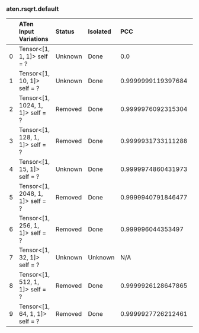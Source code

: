 ### aten.rsqrt.default
|    | ATen Input Variations            | Status   | Isolated   | PCC                | Host   |
|---:|:---------------------------------|:---------|:-----------|:-------------------|:-------|
|  0 | Tensor<[1, 1, 1]> self = ?       | Unknown  | Done       | 0.0                | 0      |
|  1 | Tensor<[1, 10, 1]> self = ?      | Unknown  | Done       | 0.9999999119397684 | 0      |
|  2 | Tensor<[1, 1024, 1, 1]> self = ? | Removed  | Done       | 0.9999976092315304 | 0      |
|  3 | Tensor<[1, 128, 1, 1]> self = ?  | Removed  | Done       | 0.9999931733111288 | 0      |
|  4 | Tensor<[1, 15, 1]> self = ?      | Unknown  | Done       | 0.9999974860431973 | 0      |
|  5 | Tensor<[1, 2048, 1, 1]> self = ? | Removed  | Done       | 0.9999940791846477 | 0      |
|  6 | Tensor<[1, 256, 1, 1]> self = ?  | Removed  | Done       | 0.999996044353497  | 0      |
|  7 | Tensor<[1, 32, 1]> self = ?      | Unknown  | Unknown    | N/A                | N/A    |
|  8 | Tensor<[1, 512, 1, 1]> self = ?  | Removed  | Done       | 0.9999926128647865 | 0      |
|  9 | Tensor<[1, 64, 1, 1]> self = ?   | Removed  | Done       | 0.9999927726212461 | 0      |

